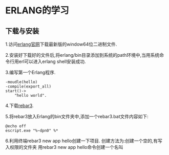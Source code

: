 # ERLANG的学习 #

## 下载与安装 ##

1.访问[erlang官网](www.erlang.org)下载最新版的window64位二进制文件.

2.安装好下载好的文件后,将erlang/bin目录添加到系统的path环境中,当用系统命令行用erl可以进入erlang shell安装成功.

3.编写第一个Erlang程序.

``` 
-moudle(hello)
-compile(export_all)
start()->
    "hello world".
```

4.下载[rebar3](https://github.com/erlang/rebar3).

5.将rebar3放入Erlang的bin文件夹中,添加一个rebar3.bat文件内容如下:
```
@echo off
escript.exe "%~dpn0" %*
```

6.利用终端rebar3 new app hello创建一下项目.
创建方法为:创建一个空的,有写入权限的文件夹
用rebar3 new app hello命令创建一个名叫


